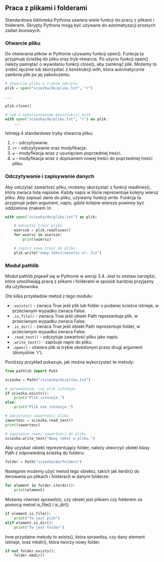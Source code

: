 
## Praca z plikami i folderami

Standardowa biblioteka Pythona zawiera wiele funkcji do pracy z plikami i folderami. Skrypty Pythona mogą być używane do automatyzacji prostych zadań biurowych.

### Otwarcie pliku 

Do otwierania plików w Pythonie używamy funkcji open(). Funkcja ta przyjmuje ścieżkę do pliku oraz tryb otwarcia. Po użyciu funkcji open() należy pamiętać o wywołaniu funkcji close(), aby zamknąć plik. Możemy to zrobić ręcznie lub skorzystać z konstrukcji with, która automatycznie zamknie plik po jej zakończeniu.

```python
# otwarcie pliku w trybie odczytu
plik = open("sciezka/do/pliku.txt", "r")

...

plik.close()

# lub z wykorzystaniem konstrukcji with
with open("sciezka/do/pliku.txt", "r") as plik:
    ...
```

Istnieją 4 standardowe tryby otwarcia pliku:

1. <code>r</code> - odczytywanie.
1. <code>r+</code> - odczytywanie oraz modyfikacja.
1. <code>w</code> - modyfikacja wraz z usunięciem poprzedniej treści.
1. <code>a</code> - modyfikacja wraz z dopisaniem nowej treści do poprzedniej treści pliku.

### Odczytywanie i zapisywanie danych

Aby odczytać zawartość pliku, możemy skorzystać z funkcji readlines(), która zwraca listę napisów. Każdy napis w liście reprezentuje kolejny wiersz pliku. Aby zapisać dane do pliku, używamy funkcji write. Funkcja ta przyjmuje jeden argument, napis, gdzie kolejne wiersze powinny być oddzielone znakiem *\n*.

```python
with open("sciezka/do/pliku.txt") as plik:

    # odczytaj tresc pliku
    wiersze = plik.readlines()
    for wiersz in wiersze:
        print(wiersz)

    # zapisz nowa tresc do pliku
    plik.write("nowy tekst\nwiersz nr. 2\n")
```

### Moduł pathlib

Moduł pathlib pojawił się w Pythonie w wersji 3.4. Jest to zestaw narzędzi, które umożliwiają pracę z plikami i folderami w sposób bardziej przyjazny dla użytkownika.

Oto kilka przykładów metod z tego modułu:

* `.exists()` - zwraca True jeśli plik lub folder o podanej ścieżce istnieje, w przeciwnym wypadku zwraca False.
* `.is_file()` - zwraca True jeśli obiekt Path reprezentuje plik, w przeciwnym wypadku zwraca False.
* `.is_dir()` - zwraca True jeśli obiekt Path reprezentuje folder, w przeciwnym wypadku zwraca False.
* `.read_text()` - odczytuje zawartość pliku jako napis.
* `.write_text()` - zapisuje napis do pliku.
* `.open()` - otwiera plik w trybie określonym przez drugi argument (domyślnie 'r').

Poniższy przykład pokazuje, jak można wykorzystać te metody:

```python
from pathlib import Path

sciezka = Path("/sciezka/do/pliku.txt")

# sprawdzenie, czy plik istnieje
if sciezka.exists():
    print("Plik istnieje.")
else:
    print("Plik nie istnieje.")

# odczytanie zawartości pliku
zawartosc = sciezka.read_text()
print(zawartosc)

# zapisanie nowej zawartości do pliku
sciezka.write_text("Nowy tekst w pliku.")
```

Aby uzyskać obiekt reprezentujący folder, należy utworzyć obiekt klasy Path z odpowiednią ścieżką do folderu:

```python
folder = Path("sciezka/do/folderu")
```

Następnie możemy użyć metod tego obiektu, takich jak iterdir() do iterowania po plikach i folderach w danym folderze:

```python
for element in folder.iterdir():
    print(element)
```

Możemy również sprawdzić, czy obiekt jest plikiem czy folderem za pomocą metod is_file() i is_dir():

```python
if element.is_file():
    print("To jest plik")
elif element.is_dir():
    print("To jest folder")
```

Inne przydatne metody to exists(), która sprawdza, czy dany element istnieje, oraz mkdir(), która tworzy nowy folder.

```python
if not folder.exists():
    folder.mkdir()
```
